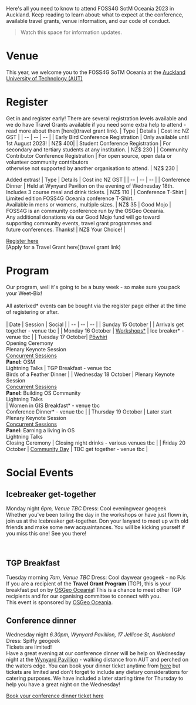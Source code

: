 <!-- page name: Attend
everything needs to be linked to a page
venues need to be included
update with Pretalx link
status: ongoing development
 need to add in links to all - which will change in August when we get the full program
can this have a index for the child pages-->

Here's all you need to know to attend FOSS4G SotM Oceania 2023 in Auckland. Keep reading to learn about: what to expect at the conference, available travel grants, venue information, and our code of conduct.<br />
> Watch this space for information updates.<br />

# Venue #
This year, we welcome you to the FOSS4G SoTM Oceania at the [Auckland University of Technology (AUT)](https://www.aut.ac.nz/)
# Register #
Get in and register early!
There are several registration levels available and we do have Travel Grants available if you need some extra help to attend - read more about them [here](travel grant link).
| Type | Details | Cost inc NZ GST |
| -- | -- | -- |
| Early Bird Conference Registration | Only available until 1st August 2023! | NZ$ 400|
| Student Conference Registration | For secondary and tertiary students at any institution. | NZ$ 230 |
| Community Contributor Conference Registration | For open source, open data or volunteer community contributors <br /> otherwise not supported by another organisation to attend. | NZ$ 230 |<br />

Added extras!
| Type | Details | Cost inc NZ GST |
| -- | -- | -- |
| Conference Dinner | Held at Wynyard Pavilion on the evening of Wednesday 18th. <br /> Includes 3 course meal and drink tickets. | NZ$ 110 |
| Conference T-Shirt | Limited edition FOSS4G Oceania conference T-Shirt. <br /> Available in mens or womens, multiple sizes. | NZ$ 35
| Good Mojo | FOSS4G is an community conference run by the OSGeo Oceania. <br /> Any additional donations via our Good Mojo fund will go toward <br /> supporting community events, travel grant programmes and <br /> future conferences. Thanks! | NZ$ Your Choice! |<br />

[Register here](https://ti.to/osgeo-oceania/foss4g-sotm-oceania-2023)<br />
[Apply for a Travel Grant here](travel grant link)
<br />
# Program #
Our program, well it's going to be a busy week - so make sure you pack your Weet-Bix!<br /><br />
All asterixed* events can be bought via the register page either at the time of registering or after. <br /><br />
| Date | Session | Social |
| -- | -- | -- |
| Sunday 15 October |  | Arrivals get together - venue tbc |
| Monday 16 October	| [Workshops*](https://2023.foss4g-oceania.org/#/workshops) | Ice breaker* - venue tbc |
| Tuesday 17 October| [Pōwhiri](https://www.auckland.ac.nz/en/students/newstudents/orientation-new-students/what-is-a-powhiri-.html)<br/> Opening Ceremony<br> Plenary Keynote Session<br> [Concurrent Sessions](https://2023.foss4g-oceania.org/#/present)<br> **Panel:** OSM<br> Lightning Talks | TGP Breakfast - venue tbc<br> Birds of a Feather Dinner |
| Wednesday 18 October | Plenary Keynote Session<br> [Concurrent Sessions](https://2023.foss4g-oceania.org/#/present)<br> **Panel:** Building OS Community<br/> Lightning Talks<br> | Women in GIS Breakfast* - venue tbc<br> Conference Dinner* - venue tbc |
| Thursday 19 October | Later start <br> Plenary Keynote Session<br> [Concurrent Sessions](https://2023.foss4g-oceania.org/#/present)<br> **Panel:** Earning a living in OS<br> Lightning Talks<br> Closing Ceremony | Closing night drinks - various venues tbc |
| Friday 20 October | [Community Day](https://2023.foss4g-oceania.org/#/community-day) | TBC get together - venue tbc |
<br />

# Social Events #
## Icebreaker get-together ##
Monday night *6pm, Venue TBC* Dress: Cool eveningwear geogeek <br />
Whether you've been toiling the day in the workshops or have just flown in, join us at the Icebreaker get-together. Don your lanyard to meet up with old friends and make some new acquaintances. You will be kicking yourself if you miss this one! See you there! <br />
<!-- This event is sponsored by **TBC**. -->
<br /> 

## TGP Breakfast ##
Tuesday morning *7am, Venue TBC* Dress: Cool daywear geogeek - no PJs <br />
If you are a recipient of the **Travel Grant Program** (TGP), this is your breakfast put on by [OSGeo Oceania](https://osgeo-oceania.org/foss4g23_travel-grant-program/)! This is a chance to meet other TGP recipients and for our oganising committee to connect with you.   <br />
This event is sponsored by [OSGeo Oceania](https://osgeo-oceania.org).
<br /> 

## Conference dinner ## 
Wednesday night *6.30pm, Wynyard Pavillion, 17 Jellicoe St, Auckland* Dress: Spiffy geogeek <br />
Tickets are limited! <br />
Have a great evening at our conference dinner will be help on Wednesday night at the [Wynyard Pavillion](https://wynyardpavilion.co.nz/) - walking distance from AUT and perched on the waters edge. You can book your dinner ticket anytime from [here](https://ti.to/foss4g-oceania/foss4g-sotm-oceania-2023) but tickets are limited and don't forget to include any dietary considerations for catering purposes. 
We have included a later starting time for Thursday to help you have a great night on the Wednesday!<br />
<!-- This event is sponsored by **TBC**. -->
[Book your conference dinner ticket here](https://ti.to/foss4g-oceania/foss4g-sotm-oceania-2023)<br />



